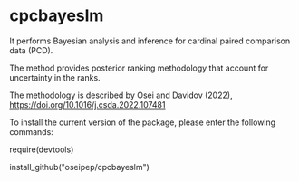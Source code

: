 # cpcbayeslm
It performs Bayesian analysis and inference for cardinal paired comparison data (PCD). 

The method provides posterior ranking methodology that account for uncertainty in the ranks.

The methodology is described by Osei and Davidov (2022), https://doi.org/10.1016/j.csda.2022.107481

To install the current version of the package, please enter the following commands:

require(devtools)

install_github("oseipep/cpcbayeslm")
